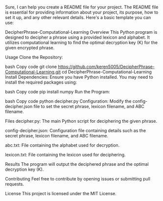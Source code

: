 
Sure, I can help you create a README file for your project. The README file is essential for providing information about your project, its purpose, how to set it up, and any other relevant details. Here's a basic template you can use:

DecipherPhrase-Computational-Learning
Overview
This Python program is designed to decipher a phrase using a provided lexicon and alphabet. It utilizes computational learning to find the optimal decryption key (K) for the given encrypted phrase.

Usage
Clone the Repository:

bash
Copy code
git clone https://github.com/keren5005/DecipherPhrase-Computational-Learning.git
cd DecipherPhrase-Computational-Learning
Install Dependencies:
Ensure you have Python installed. You may need to install the required packages using:

bash
Copy code
pip install numpy
Run the Program:

bash
Copy code
python decipher.py
Configuration:
Modify the config-decipher.json file to set the secret phrase, lexicon filename, and ABC filename.

Files
decipher.py:
The main Python script for deciphering the given phrase.

config-decipher.json:
Configuration file containing details such as the secret phrase, lexicon filename, and ABC filename.

abc.txt:
File containing the alphabet used for decryption.

lexicon.txt:
File containing the lexicon used for deciphering.

Results
The program will output the deciphered phrase and the optimal decryption key (K).

Contributing
Feel free to contribute by opening issues or submitting pull requests.

License
This project is licensed under the MIT License.

